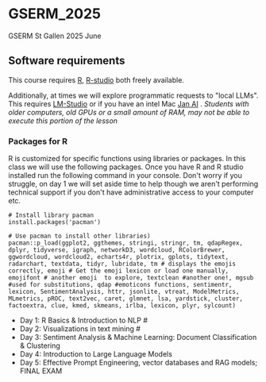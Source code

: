 # GSERM_2025
GSERM St Gallen 2025 June

## Software requirements

This course requires [R](https://cran.r-project.org/), [R-studio](https://posit.co/download/rstudio-desktop/) both freely available.

Additionally, at times we will explore programmatic requests to "local LLMs". This requires [LM-Studio](https://lmstudio.ai/) or if you have an intel Mac [Jan AI](https://jan.ai/) . 
*Students with older computers, old GPUs or a small amount of RAM, may not be able to execute this portion of the lesson*

### Packages for R

R is customized for specific functions using libraries or packages.  In this class we will use the following packages.  Once you have R and R studio installed run the following command in your console.  Don't worry if you struggle, on day 1 we will set aside time to help though we aren't performing technical support if you don't have administrative access to your computer etc.

```
# Install library pacman
install.packages('pacman')

# Use pacman to install other libraries)
pacman::p_load(ggplot2, ggthemes, stringi, stringr, tm, qdapRegex, dplyr, tidyverse, igraph, networkD3, wordcloud, RColorBrewer, ggwordcloud, wordcloud2, echarts4r, plotrix, gplots, tidytext, radarchart, textdata, tidyr, lubridate, tm # displays the emojis correctly, emoji # Get the emoji lexicon or load one manually, emojifont # another emoji  to explore, textclean #another one!, mgsub #used for substitutions, qdap #emoticons functions, sentimentr, lexicon, SentimentAnalysis, httr, jsonlite, vtreat, ModelMetrics, MLmetrics, pROC, text2vec, caret, glmnet, lsa, yardstick, cluster, factoextra, clue, kmed, skmeans, irlba, lexicon, plyr, sylcount)

```

- Day 1: R Basics & Introduction to NLP #
- Day 2: Visualizations in text mining #
- Day 3: Sentiment Analysis & Machine Learning: Document Classification & Clustering
- Day 4: Introduction to Large Language Models
- Day 5: Effective Prompt Engineering, vector databases and RAG models; FINAL EXAM